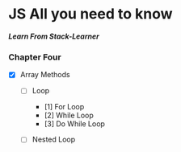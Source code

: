 # JS All you need to know

**_Learn From Stack-Learner_**

### Chapter Four

- [x] Array Methods
  - [ ] Loop
    - [1] For Loop
    - [2] While Loop
    - [3] Do While Loop

  - [ ] Nested Loop
